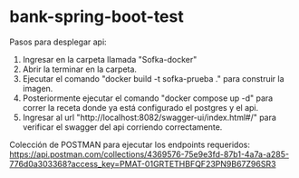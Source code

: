 # bank-spring-boot-test

Pasos para desplegar api:

1. Ingresar en la carpeta llamada "Sofka-docker"
2. Abrir la terminar en la carpeta.
3. Ejecutar el comando "docker build -t sofka-prueba ." para construir la imagen.
4. Posteriormente ejecutar el comando "docker compose up -d" para correr la receta donde ya está configurado el postgres y el api.
5. Ingresar al url "http://localhost:8082/swagger-ui/index.html#/" para verificar el swagger del api corriendo correctamente.

Colección de POSTMAN para ejecutar los endpoints requeridos:
https://api.postman.com/collections/4369576-75e9e3fd-87b1-4a7a-a285-776d0a303368?access_key=PMAT-01GRTETHBFQF23PN9B67Z96SR3
